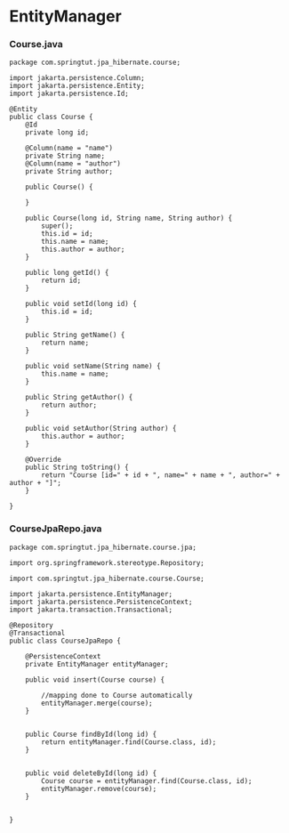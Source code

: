 # EntityManager 

### Course.java

    package com.springtut.jpa_hibernate.course;
    
    import jakarta.persistence.Column;
    import jakarta.persistence.Entity;
    import jakarta.persistence.Id;
    
    @Entity
    public class Course {
    	@Id
    	private long id;
    
    	@Column(name = "name")
    	private String name;
    	@Column(name = "author")
    	private String author;
    
    	public Course() {
    
    	}
    
    	public Course(long id, String name, String author) {
    		super();
    		this.id = id;
    		this.name = name;
    		this.author = author;
    	}
    
    	public long getId() {
    		return id;
    	}
    
    	public void setId(long id) {
    		this.id = id;
    	}
    
    	public String getName() {
    		return name;
    	}
    
    	public void setName(String name) {
    		this.name = name;
    	}
    
    	public String getAuthor() {
    		return author;
    	}
    
    	public void setAuthor(String author) {
    		this.author = author;
    	}
    
    	@Override
    	public String toString() {
    		return "Course [id=" + id + ", name=" + name + ", author=" + author + "]";
    	}
    
    }

### CourseJpaRepo.java


    package com.springtut.jpa_hibernate.course.jpa;
    
    import org.springframework.stereotype.Repository;
    
    import com.springtut.jpa_hibernate.course.Course;
    
    import jakarta.persistence.EntityManager;
    import jakarta.persistence.PersistenceContext;
    import jakarta.transaction.Transactional;
    
    @Repository
    @Transactional
    public class CourseJpaRepo {
    	
    	@PersistenceContext
    	private EntityManager entityManager;
    	
    	public void insert(Course course) {
    		
    		//mapping done to Course automatically
    		entityManager.merge(course);
    	}
    	
    	
    	public Course findById(long id) {
    		return entityManager.find(Course.class, id);
    	}
    	
    	
    	public void deleteById(long id) {
    		Course course = entityManager.find(Course.class, id);
    		entityManager.remove(course);
    	}
    	
    
    }
    
